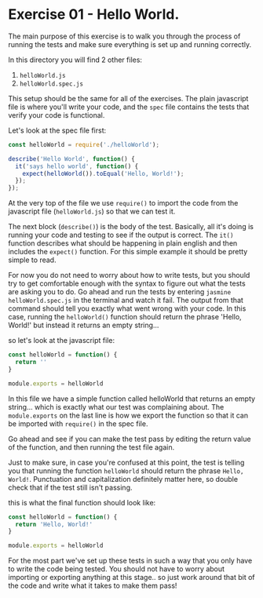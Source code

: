# Exercise 01 - Hello World.

The main purpose of this exercise is to walk you through the
process of running the tests and make sure everything is set up and running correctly.

In this directory you will find 2 other files:
  1. `helloWorld.js`
  2. `helloWorld.spec.js`

This setup should be the same for all of the exercises.
The plain javascript file is where you'll write your code, 
and the `spec` file contains the tests that verify your code is functional.

Let's look at the spec file first:
```javascript
const helloWorld = require('./helloWorld');

describe('Hello World', function() {
  it('says hello world', function() {
    expect(helloWorld()).toEqual('Hello, World!');
  });
});
```
At the very top of the file we use `require()` to import the code 
from the javascript file (`helloWorld.js`) so that we can test it.

The next block (`describe()`) is the body of the test.
Basically, all it's doing is running your code and testing to see if the output is correct.
The `it()` function describes what should be happening in plain english 
and then includes the `expect()` function.  For this simple example 
it should be pretty simple to read.

For now you do not need to worry about how to write tests,
but you should try to get comfortable enough with the syntax to figure out 
what the tests are asking you to do.  Go ahead and run the tests by entering 
`jasmine helloWorld.spec.js` in the terminal and watch it fail.
The output from that command should tell you exactly what went wrong with your code.
In this case, running the `helloWorld()` function should return the phrase 
'Hello, World!' but instead it returns an empty string...

so let's look at the javascript file:
```javascript
const helloWorld = function() {
  return ''
}

module.exports = helloWorld
```
In this file we have a simple function called helloWorld that returns 
an empty string... which is exactly what our test was complaining about.
The `module.exports` on the last line is how we export the function so that 
it can be imported with `require()` in the spec file.

Go ahead and see if you can make the test pass by editing the return value of the function, 
and then running the test file again.

Just to make sure, in case you're confused at this point, the test is telling you that 
running the function `helloWorld` should return the phrase `Hello, World!`. 
Punctuation and capitalization definitely matter here, 
so double check that if the test still isn't passing.

this is what the final function should look like:
```javascript
const helloWorld = function() {
  return 'Hello, World!'
}

module.exports = helloWorld
```

For the most part we've set up these tests in such a way that you only have to 
write the code being tested.  You should not have to worry about importing or exporting 
anything at this stage.. so just work around that bit of the code and write what it takes to make them pass!
